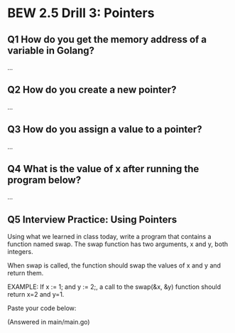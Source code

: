 # BEW 2.5 Drill 3: Pointers

## Q1 How do you get the memory address of a variable in Golang?

...

## Q2 How do you create a new pointer?

...

## Q3 How do you assign a value to a pointer?

...

## Q4 What is the value of x after running the program below?

...

## Q5 Interview Practice: Using Pointers

Using what we learned in class today, write a program that contains a function named swap. The swap function has two arguments, x and y, both integers.

When swap is called, the function should swap the values of x and y and return them.

EXAMPLE: If x := 1; and y := 2;, a call to the swap(&x, &y) function should return x=2 and y=1.

Paste your code below:

(Answered in main/main.go)
